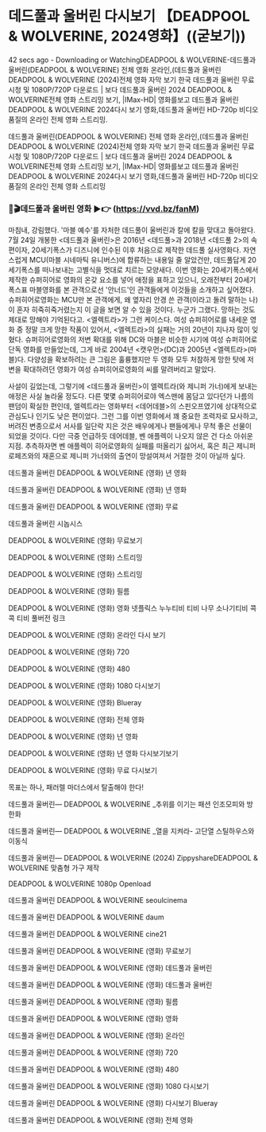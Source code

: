 # 데드풀과 울버린 다시보기 【DEADPOOL & WOLVERINE, 2024영화】((굳보기))

42 secs ago - Downloading or WatchingDEADPOOL & WOLVERINE-데드풀과 울버린(DEADPOOL & WOLVERINE) 전체 영화 온라인,(데드풀과 울버린 DEADPOOL & WOLVERINE (2024)전체 영화 자막 보기 한국 데드풀과 울버린 무료 시청 및 1080P/720P 다운로드 | 보다 데드풀과 울버린 2024 DEADPOOL & WOLVERINE전체 영화 스트리밍 보기, |IMax-HD| 영화를보고 데드풀과 울버린 DEADPOOL & WOLVERINE 2024다시 보기 영화,데드풀과 울버린 HD-720p 비디오 품질의 온라인 전체 영화 스트리밍.</I></b></p>
데드풀과 울버린(DEADPOOL & WOLVERINE) 전체 영화 온라인,(데드풀과 울버린 DEADPOOL & WOLVERINE (2024)전체 영화 자막 보기 한국 데드풀과 울버린 무료 시청 및 1080P/720P 다운로드 | 보다 데드풀과 울버린 2024 DEADPOOL & WOLVERINE전체 영화 스트리밍 보기, |IMax-HD| 영화를보고 데드풀과 울버린 DEADPOOL & WOLVERINE 2024다시 보기 영화,데드풀과 울버린 HD-720p 비디오 품질의 온라인 전체 영화 스트리밍</h1>


### 🔴🎬데드풀과 울버린 영화  ▶️👉 (https://vvd.bz/fanM)


마침내, 강림했다. '마블 예수'를 자처한 데드풀이 울버린과 칼에 칼을 맞대고 돌아왔다. 7월 24일 개봉한 <데드풀과 울버린>은 2016년 <데드풀>과 2018년 <데드풀 2>의 속편이자, 20세기폭스가 디즈니에 인수된 이후 처음으로 제작한 데드풀 실사영화다. 자연스럽게 MCU(마블 시네마틱 유니버스)에 합류하는 내용일 줄 알았건만, 데드풀답게 20세기폭스를 떠나보내는 고별식을 멋대로 치르는 모양새다. 이번 영화는 20세기폭스에서 제작한 슈퍼히어로 영화의 온갖 요소를 넣어 애정을 표하고 있으니, 오래전부터 20세기폭스표 마블영화를 본 관객으로선 '안너드'인 관객들에게 이것들을 소개하고 싶어졌다. 슈퍼히어로영화는 MCU만 본 관객에게, 왜 옆자리 안경 쓴 관객(이라고 돌려 말하는 나)이 혼자 히죽히죽거렸는지 이 글을 보면 알 수 있을 것이다.  누군가 그랬다. 망하는 것도 제대로 망해야 기억된다고. <엘렉트라>가 그런 케이스다. 여성 슈퍼히어로를 내세운 영화 중 정말 크게 망한 작품이 있어서, <엘렉트라>의 실패는 거의 20년이 지나자 많이 잊혔다. 슈퍼히어로영화의 저변 확대를 위해 DC와 마블은 비슷한 시기에 여성 슈퍼히어로 단독 영화를 만들었는데, 그게 바로 2004년 <캣우먼>(DC)과 2005년 <엘렉트라>(마블)다. 다양성을 확보하려는 큰 그림은 훌륭했지만 두 영화 모두 처참하게 망한 탓에 저변을 확대하려던 영화가 여성 슈퍼히어로영화의 씨를 말려버리고 말았다.

​사설이 길었는데, 그렇기에 <데드풀과 울버린>이 엘렉트라(와 제니퍼 가너)에게 보내는 애정은 사실 놀라울 정도다. 다른 몇몇 슈퍼히어로야 엑스맨에 몸담고 있다던가 나름의 팬덤이 확실한 편인데, 엘렉트라는 영화부터 <데어데블>의 스핀오프였기에 상대적으로 관심도나 인기도 낮은 편이었다. 그런 그를 이번 영화에서 꽤 중요한 조력자로 묘사하고, 버려진 변종으로서 서사를 일단락 지은 것은 배우에게나 팬들에게나 무척 좋은 선물이 되었을 것이다. 다만 극중 언급하듯 데어데블, 벤 애플렉이 나오지 않은 건 다소 아쉬운 지점. 추측하자면 벤 애플렉이 히어로영화의 실패를 떠올리기 싫어서, 혹은 최근 제니퍼 로페즈와의 재혼으로 제니퍼 가너와의 출연이 망설여져서 거절한 것이 아닐까 싶다.  

데드풀과 울버린 DEADPOOL & WOLVERINE (영화) 년 영화



데드풀과 울버린 DEADPOOL & WOLVERINE (영화) 년 영화



데드풀과 울버린 DEADPOOL & WOLVERINE (영화) 무료


데드풀과 울버린 시놉시스  



DEADPOOL & WOLVERINE (영화) 무료보기



DEADPOOL & WOLVERINE (영화) 스트리밍



DEADPOOL & WOLVERINE (영화) 스트리밍



DEADPOOL & WOLVERINE (영화) 필름



DEADPOOL & WOLVERINE (영화) 영화 넷플릭스 누누티비 티비 나무 소나기티비 콕콕 티비 풀버전 링크



DEADPOOL & WOLVERINE (영화) 온라인 다시 보기



DEADPOOL & WOLVERINE (영화) 720



DEADPOOL & WOLVERINE (영화) 480



DEADPOOL & WOLVERINE (영화) 1080 다시보기



DEADPOOL & WOLVERINE (영화) Blueray



DEADPOOL & WOLVERINE (영화) 전체 영화



DEADPOOL & WOLVERINE (영화) 년 영화



DEADPOOL & WOLVERINE (영화) 년 영화 다시보기보기



DEADPOOL & WOLVERINE (영화) 무료 다시보기



목표는 하나, 패러렐 마더스에서 탈출해야 한다!



데드풀과 울버린— DEADPOOL & WOLVERINE _추위를 이기는 패션 인조모피와 방한화



데드풀과 울버린— DEADPOOL & WOLVERINE _열을 지켜라- 고단열 스틸하우스와 이동식



데드풀과 울버린— DEADPOOL & WOLVERINE (2024) ZippyshareDEADPOOL & WOLVERINE 맞춤형 가구 제작



DEADPOOL & WOLVERINE 1080p Openload



데드풀과 울버린 DEADPOOL & WOLVERINE seoulcinema



데드풀과 울버린 DEADPOOL & WOLVERINE daum



데드풀과 울버린 DEADPOOL & WOLVERINE cine21



데드풀과 울버린 DEADPOOL & WOLVERINE (영화) 무료보기



데드풀과 울버린 DEADPOOL & WOLVERINE (영화) 데드풀과 울버린



데드풀과 울버린 DEADPOOL & WOLVERINE (영화) 데드풀과 울버린



데드풀과 울버린 DEADPOOL & WOLVERINE (영화) 필름



데드풀과 울버린 DEADPOOL & WOLVERINE (영화) 영화



데드풀과 울버린 DEADPOOL & WOLVERINE (영화) 온라인



데드풀과 울버린 DEADPOOL & WOLVERINE (영화) 720



데드풀과 울버린 DEADPOOL & WOLVERINE (영화) 480



데드풀과 울버린 DEADPOOL & WOLVERINE (영화) 1080 다시보기



데드풀과 울버린 DEADPOOL & WOLVERINE (영화) 다시보기 Blueray



데드풀과 울버린 DEADPOOL & WOLVERINE (영화) 전체 영화
